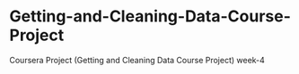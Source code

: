 # Getting-and-Cleaning-Data-Course-Project
Coursera Project (Getting and Cleaning Data Course Project) week-4
